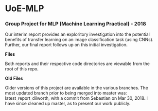 # UoE-MLP

### Group Project for MLP (Machine Learning Practical) - 2018

Our interim report provides an exploritory investigation into the potential benefits of transfer learning on an image classification task (using CNNs). Further, our final report follows up on this initial investigation.

**Files**

Both reports and their respective code directories are viewable from the root of this repo.

**Old Files**

Older versions of this project are available in the various branches. The most updated branch prior to being merged into master was: latest_report_dilworth, with a commit from Sebastian on Mar 30, 2018. I have since cleaned up master, as to present our work publicly.
